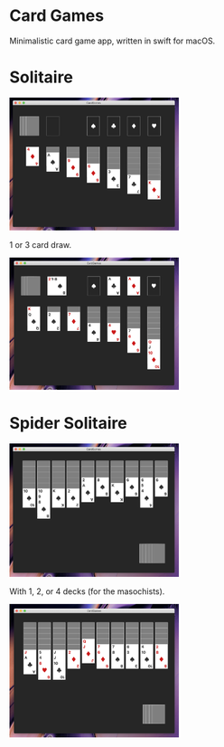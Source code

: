 #  Card Games

Minimalistic card game app, written in swift for macOS.

# Solitaire

<img src="https://raw.githubusercontent.com/cbosoft/CardGames/master/Screenshots/Solitaire1.png" width="300"/>

1 or 3 card draw.

<img src="https://raw.githubusercontent.com/cbosoft/CardGames/master/Screenshots/Solitaire2.png" width="300"/>

# Spider Solitaire

<img src="https://raw.githubusercontent.com/cbosoft/CardGames/master/Screenshots/Spider1.png" width="300"/>

With 1, 2, or 4 decks (for the masochists).

<img src="https://raw.githubusercontent.com/cbosoft/CardGames/master/Screenshots/Spider2.png" width="300"/>
